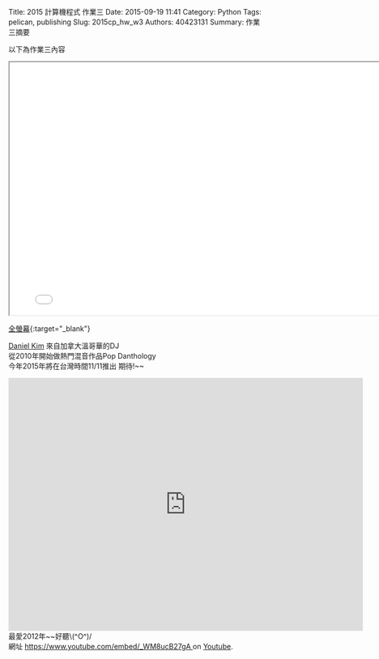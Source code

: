 Title: 2015 計算機程式 作業三
Date: 2015-09-19 11:41
Category: Python
Tags: pelican, publishing
Slug: 2015cp_hw_w3
Authors: 40423131
Summary: 作業三摘要

以下為作業三內容

<iframe src="40423131_cp_w3_p.html" width="790" height="500"></iframe>

[全螢幕](40423131_cp_w3_p.html){:target="_blank"}

<a href="https://www.youtube.com/channel/UCKhEl5o5IZgBGaX2Oxd_GMw">Daniel Kim</a>
來自加拿大溫哥華的DJ
</br>
從2010年開始做熱門混音作品Pop Danthology
</br> 
今年2015年將在台灣時間11/11推出 期待!~~
<iframe width="700" height="500" src="https://www.youtube.com/embed/_WM8ucB27gA" frameborder="0" allowfullscreen></iframe>
最愛2012年~~好聽\(^O^)/
</br>
網址 <a href="https://www.youtube.com/embed/_WM8ucB27gA"> https://www.youtube.com/embed/_WM8ucB27gA </a> on <a href="https://www.youtube.com/">Youtube</a>.
